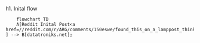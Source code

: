 h1. Inital flow

```mermaid
    flowchart TD
    A[Reddit Inital Post<a href=//reddit.com/r/ARG/comments/150eswe/found_this_on_a_lamppost_think_someone_is_trying/> ] --> B[datatroniks.net];

```
